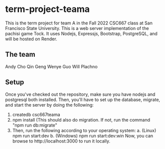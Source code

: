 # term-project-teama
This is the term project for team A in the Fall 2022 CSC667 class at San Francisco State University.
This is a web server implementation of the pachisi game Tock. 
It uses Nodejs, Expressjs, Bootstrap, PostgreSQL, and will be hosted on Render.
## The team
Andy Cho
Qin Geng
Wenye Guo
Will Plachno
## Setup
Once you've checked out the repository, make sure you have nodejs and postgresql both installed.
Then, you'll have to set up the database, migrate, and start the server by doing the following:
1. createdb csc667teama
2. npm install (This should also do migration. If not, run the command "npm run db:migrate"
3. Then, run the following according to your operating system:
	a. (Linux) npm run start:dev
	b. (Windows) npm run start:dev:win
Now, you can browse to http://localhost:3000 to run it locally.